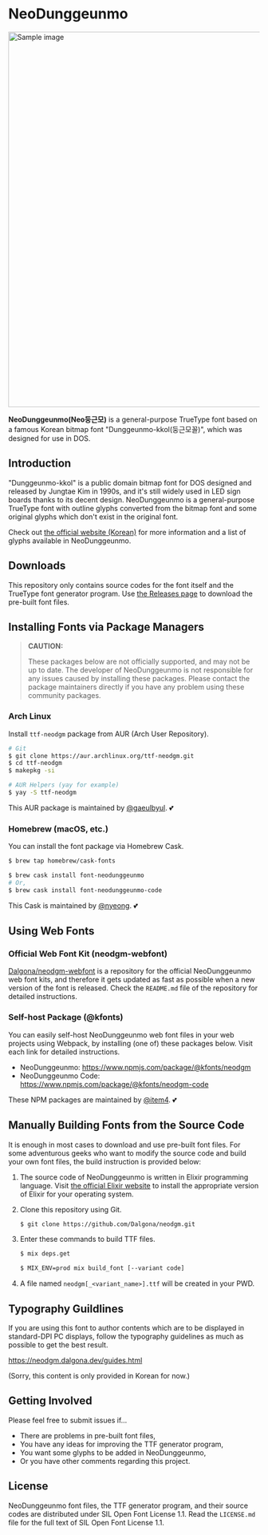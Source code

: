 # NeoDunggeunmo

<img alt="Sample image" width="752" src="https://neodgm.dalgona.dev/assets/images/neodgm_demo.png?202011071338">

**NeoDunggeunmo(Neo둥근모)** is a general-purpose TrueType font based on a
famous Korean bitmap font "Dunggeunmo-kkol(둥근모꼴)", which was designed for
use in DOS.

## Introduction

"Dunggeunmo-kkol" is a public domain bitmap font for DOS designed and released
by Jungtae Kim in 1990s, and it's still widely used in LED sign boards thanks
to its decent design. NeoDunggeunmo is a general-purpose TrueType font with
outline glyphs converted from the bitmap font and some original glyphs which
don't exist in the original font.

Check out [the official website (Korean)](http://neodgm.dalgona.dev) for
more information and a list of glyphs available in NeoDunggeunmo.

## Downloads

This repository only contains source codes for the font itself and the TrueType
font generator program. Use [the Releases page](https://github.com/Dalgona/neodgm/releases)
to download the pre-built font files.

## Installing Fonts via Package Managers

> **CAUTION:**
>
> These packages below are not officially supported, and may not be up to date.
> The developer of NeoDunggeunmo is not responsible for any issues caused by
> installing these packages. Please contact the package maintainers directly if
> you have any problem using these community packages.

### Arch Linux

Install `ttf-neodgm` package from AUR (Arch User Repository).

```bash
# Git
$ git clone https://aur.archlinux.org/ttf-neodgm.git
$ cd ttf-neodgm
$ makepkg -si
```

```bash
# AUR Helpers (yay for example)
$ yay -S ttf-neodgm
```

This AUR package is maintained by [@gaeulbyul](https://github.com/gaeulbyul). 💕

### Homebrew (macOS, etc.)

You can install the font package via Homebrew Cask.

```bash
$ brew tap homebrew/cask-fonts

$ brew cask install font-neodunggeunmo
# Or,
$ brew cask install font-neodunggeunmo-code
```

This Cask is maintained by [@nyeong](https://github.com/nyeong). 💕

## Using Web Fonts

### Official Web Font Kit (neodgm-webfont)

[Dalgona/neodgm-webfont](https://github.com/Dalgona/neodgm-webfont) is a
repository for the official NeoDunggeunmo web font kits, and therefore it gets
updated as fast as possible when a new version of the font is released. Check
the `README.md` file of the repository for detailed instructions.

### Self-host Package (@kfonts)

You can easily self-host NeoDunggeunmo web font files in your web projects
using Webpack, by installing (one of) these packages below. Visit each link for
detailed instructions.

- NeoDunggeunmo: https://www.npmjs.com/package/@kfonts/neodgm
- NeoDunggeunmo Code: https://www.npmjs.com/package/@kfonts/neodgm-code

These NPM packages are maintained by [@item4](https://github.com/item4). 💕

## Manually Building Fonts from the Source Code

It is enough in most cases to download and use pre-built font files. For some
adventurous geeks who want to modify the source code and build your own font
files, the build instruction is provided below:

1. The source code of NeoDunggeunmo is written in Elixir programming language.
  Visit [the official Elixir website](https://elixir-lang.org) to install the
  appropriate version of Elixir for your operating system.

1. Clone this repository using Git.

    ```sh
    $ git clone https://github.com/Dalgona/neodgm.git
    ```

1. Enter these commands to build TTF files.

    ```sh
    $ mix deps.get

    $ MIX_ENV=prod mix build_font [--variant code]
    ```

1. A file named `neodgm[_<variant_name>].ttf` will be created in your PWD.

## Typography Guildlines

If you are using this font to author contents which are to be displayed in
standard-DPI PC displays, follow the typography guidelines as much as possible
to get the best result.

https://neodgm.dalgona.dev/guides.html

(Sorry, this content is only provided in Korean for now.)

## Getting Involved

Please feel free to submit issues if...

- There are problems in pre-built font files,
- You have any ideas for improving the TTF generator program, 
- You want some glyphs to be added in NeoDunggeunmo,
- Or you have other comments regarding this project.

## License

NeoDunggeunmo font files, the TTF generator program, and their source codes are
distributed under SIL Open Font License 1.1. Read the `LICENSE.md` file for the
full text of SIL Open Font License 1.1.
